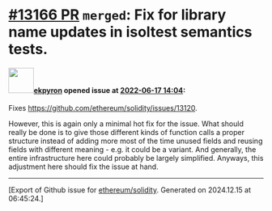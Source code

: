 # [\#13166 PR](https://github.com/ethereum/solidity/pull/13166) `merged`: Fix for library name updates in isoltest semantics tests.

#### <img src="https://avatars.githubusercontent.com/u/1347491?v=4" width="50">[ekpyron](https://github.com/ekpyron) opened issue at [2022-06-17 14:04](https://github.com/ethereum/solidity/pull/13166):

Fixes https://github.com/ethereum/solidity/issues/13120.

However, this is again only a minimal hot fix for the issue.
What should really be done is to give those different kinds of function calls a proper structure instead of adding more most of the time unused fields and reusing fields with different meaning - e.g. it could be a variant.
And generally, the entire infrastructure here could probably be largely simplified.
Anyways, this adjustment here should fix the issue at hand.




-------------------------------------------------------------------------------



[Export of Github issue for [ethereum/solidity](https://github.com/ethereum/solidity). Generated on 2024.12.15 at 06:45:24.]
